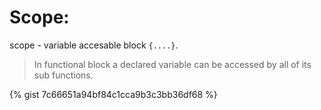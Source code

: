 # Scope:
scope - variable accesable block `{....}`. 
>In functional block a declared variable can be accessed by all of its sub functions.

{% gist 7c66651a94bf84c1cca9b3c3bb36df68 %}
